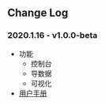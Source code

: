 ## Change Log
### 2020.1.16 - v1.0.0-beta
- 功能
  - 控制台
  - 导数据
  - 可视化
- [用户手册](../docs/nebula-graph-studio-user-guide.md)
